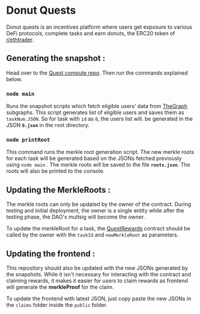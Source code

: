#                     Donut Quests

Donut quests is an incentives platform where users get exposure to various DeFi protocols, complete tasks and earn donuts, the ERC20 token of [r/ethtrader](https://www.reddit.com/r/ethtrader). 

## Generating the snapshot :

Head over to the [Quest compute repo](https://github.com/0xpranay/QuestCompute). Then run the commands explained below.

### `node main`

Runs the snapshot scripts which fetch eligible users' data from [TheGraph](https://thegraph.com/en/) subgraphs. This script generates list of eligible users and saves them as `taskNum.JSON`. So for task with `id` as `0`, the users list will. be generated in the JSON **`0.json`** in the root directory. 

### `node printRoot`

This command runs the merkle root generation script. The new merkle roots for each task will be generated based on the JSONs fetched previously using `node main` . The merkle roots will be saved to the file **`roots.json`**. The roots will also be printed to the console.

## Updating the MerkleRoots : 

The merkle roots can only be updated by the owner of the contract. During testing and initial deployment, the owner is a single entity while after the testing phase, the DAO's multsig will become the owner.

To update the merkleRoot for a task, the [QuestRewards](https://github.com/0xpranay/QuestContracts) contract should be called by the owner with the `taskId` and `newMerkleRoot` as parameters.

## Updating the frontend :

This repository should also be updated with the new JSONs generated by the snapshots. While it isn't necessary for interacting with the contract and claiming rewards, it makes it easier for users to claim rewards as frontend will generate the **merkleProof** for the claim.

To update the frontend with latest JSON, just copy paste the new JSONs in the `claims` folder inside the `public` folder.
